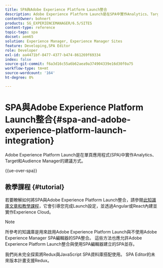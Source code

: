 ```yaml
---
title: SPA與Adobe Experience Platform Launch整合
description: Adobe Experience Platform Launch是在SPA中實作Analytics、Target和Audience Manager的建議方式。
contentOwner: bohnert
products: SG_EXPERIENCEMANAGER/6.5/SITES
content-type: reference
topic-tags: spa
docset: aem65
solution: Experience Manager, Experience Manager Sites
feature: Developing,SPA Editor
role: Developer
exl-id: aa4471bf-8477-4377-b474-861269f69334
index: false
source-git-commit: f6a3d16c55a6b62aea9a374904339e16d30f0a75
workflow-type: tm+mt
source-wordcount: '164'
ht-degree: 0%

---
```



# SPA與Adobe Experience Platform Launch整合{#spa-and-adobe-experience-platform-launch-integration}

Adobe Experience Platform Launch是在單頁應用程式(SPA)中實作Analytics、Target和Audience Manager的建議方式。

{{ue-over-spa}}

## 教學課程 {#tutorial}

若要瞭解如何將SPA與Adobe Experience Platform Launch整合，請參閱[此知識庫文章和教學課程](https://experienceleague.adobe.com/docs/experience-manager-learn/sites/spa-editor/spa-editor-framework-feature-video-use.html)，它會引導您完成Launch設定，並透過Angular或React內建並實作Experience Cloud。

>[!NOTE]
>
>所參考的知識庫是用來啟用Adobe Experience Platform Launch與不使用Adobe Experience Manager SPA編輯器的SPA整合。 這些方法也應允許Adobe Experience Platform Launch整合與使用SPA編輯器建立的SPA並存。
>
>我們尚未完全探索將Redux與JavaScript SPA資料庫搭配使用。 SPA Editor的未來版本計畫支援Redux。
